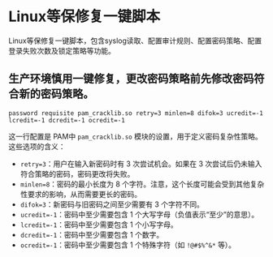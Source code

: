 # Linux等保修复一键脚本
Linux等保修复一键脚本，包含syslog读取、配置审计规则、配置密码策略、配置登录失败次数及锁定策略等功能。
## 生产环境慎用一键修复，更改密码策略前先修改密码符合新的密码策略。
```shell
password requisite pam_cracklib.so retry=3 minlen=8 difok=3 ucredit=-1 lcredit=-1 dcredit=-1 ocredit=-1
```

这一行配置是 PAM中 `pam_cracklib.so` 模块的设置，用于定义密码复杂性策略。这些选项的含义：

* `retry=3`：用户在输入新密码时有 3 次尝试机会。如果在 3 次尝试后仍未输入符合策略的密码，密码更改将失败。
* `minlen=8`：密码的最小长度为 8 个字符。注意，这个长度可能会受到其他复杂性要求的影响，从而需要更长的密码。
* `difok=3`：新密码与旧密码之间至少需要有 3 个字符不同。
* `ucredit=-1`：密码中至少需要包含 1 个大写字母（负值表示“至少”的意思）。
* `lcredit=-1`：密码中至少需要包含 1 个小写字母。
* `dcredit=-1`：密码中至少需要包含 1 个数字。
* `ocredit=-1`：密码中至少需要包含 1 个特殊字符（如 `!@#$%^&*` 等）。
